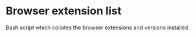 # Browser extension list

Bash script which collates the browser extensions and versions installed.
